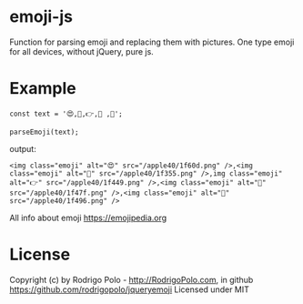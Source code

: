 # emoji-js
Function for parsing emoji and replacing them with pictures. One type emoji for all devices, without jQuery, pure js. 

# Example

```
const text = '😍,🍕,👉,👿 ,💖';

parseEmoji(text);
```

output:
```
<img class="emoji" alt="😍" src="/apple40/1f60d.png" />,<img class="emoji" alt="🍕" src="/apple40/1f355.png" />,img class="emoji" alt="👉" src="/apple40/1f449.png" />,<img class="emoji" alt="👿" src="/apple40/1f47f.png" />,<img class="emoji" alt="💖" src="/apple40/1f496.png" />
```


All info about emoji https://emojipedia.org

# License

Copyright (c) by Rodrigo Polo - http://RodrigoPolo.com, in github https://github.com/rodrigopolo/jqueryemoji
Licensed under MIT
